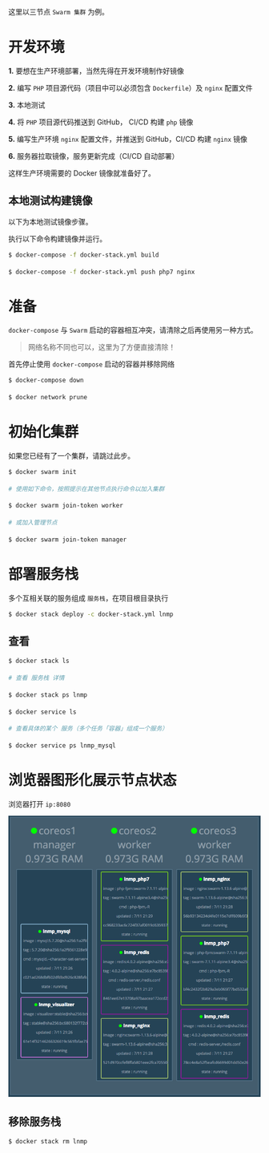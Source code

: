 这里以三节点 `Swarm 集群` 为例。

# 开发环境

**1.** 要想在生产环境部署，当然先得在开发环境制作好镜像

**2.** 编写 `PHP` 项目源代码（项目中可以必须包含 `Dockerfile`）及 `nginx` 配置文件

**3.** 本地测试

**4.** 将 `PHP` 项目源代码推送到 GitHub， CI/CD 构建 `php` 镜像

**5.** 编写生产环境 `nginx` 配置文件，并推送到 GitHub，CI/CD 构建 `nginx` 镜像

**6.** 服务器拉取镜像，服务更新完成（CI/CD 自动部署）

这样生产环境需要的 Docker 镜像就准备好了。

## 本地测试构建镜像

以下为本地测试镜像步骤。

执行以下命令构建镜像并运行。

```bash
$ docker-compose -f docker-stack.yml build

$ docker-compose -f docker-stack.yml push php7 nginx
```

# 准备

`docker-compose` 与 `Swarm` 启动的容器相互冲突，请清除之后再使用另一种方式。

>网络名称不同也可以，这里为了方便直接清除！

首先停止使用 `docker-compose` 启动的容器并移除网络

```bash
$ docker-compose down

$ docker network prune
```

# 初始化集群

如果您已经有了一个集群，请跳过此步。

```bash
$ docker swarm init

# 使用如下命令，按照提示在其他节点执行命令以加入集群

$ docker swarm join-token worker

# 或加入管理节点

$ docker swarm join-token manager
```

# 部署服务栈

多个互相关联的服务组成 `服务栈`，在项目根目录执行

```bash
$ docker stack deploy -c docker-stack.yml lnmp
```

## 查看

```bash
$ docker stack ls

# 查看 服务栈 详情

$ docker stack ps lnmp

$ docker service ls

# 查看具体的某个 服务（多个任务「容器」组成一个服务）

$ docker service ps lnmp_mysql
```

# 浏览器图形化展示节点状态

浏览器打开 `ip:8080`

![](../img/docker-swarm-three.png)

## 移除服务栈

```bash
$ docker stack rm lnmp
```
